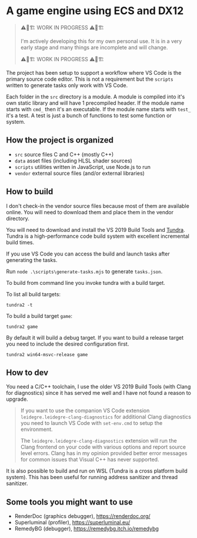 # A game engine using ECS and DX12

> ⚠️🚧🏗️ WORK IN PROGRESS ⚠️🚧🏗️
>
> I'm actively developing this for my own personal use. It is in a very early stage and many things are incomplete and will change.
>
> ⚠️🚧🏗️ WORK IN PROGRESS ⚠️🚧🏗️

The project has been setup to support a workflow where VS Code is the primary source code editor. This is not a requirement but the `scripts` written to generate tasks only work with VS Code.

Each folder in the `src` directory is a module. A module is compiled into it's own static library and will have 1 precompiled header. If the module name starts with `cmd_` then it's an executable. If the module name starts with `test_` it's a test. A test is just a bunch of functions to test some function or system.

## How the project is organized

- `src` source files C and C++ (mostly C++)
- `data` asset files (including HLSL shader sources)
- `scripts` utilities written in JavaScript, use Node.js to run
- `vendor` external source files (and/or external libraries)

## How to build

I don't check-in the vendor source files because most of them are available online. You will need to download them and place them in the vendor directory.

You will need to download and install the VS 2019 Build Tools and [Tundra](https://github.com/deplinenoise/tundra). Tundra is a high-performance code build system with excellent incremental build times.

If you use VS Code you can access the build and launch tasks after generating the tasks.

Run `node .\scripts\generate-tasks.mjs` to generate `tasks.json`.

To build from command line you invoke tundra with a build target.

To list all build targets:

```
tundra2 -t
```

To build a build target `game`:

```
tundra2 game
```

By default it will build a debug target. If you want to build a release target you need to include the desired configuration first.

```
tundra2 win64-msvc-release game
```

## How to dev

You need a C/C++ toolchain, I use the older VS 2019 Build Tools (with Clang for diagnostics) since it has served me well and I have not found a reason to upgrade.

> If you want to use the companion VS Code extension `leidegre.leidegre-clang-diagnostics` for additional Clang diagnostics you need to launch VS Code with `set-env.cmd` to setup the environment.
>
> The `leidegre.leidegre-clang-diagnostics` extension will run the Clang frontend on your code with various options and report source level errors. Clang has in my opinion provided better error messages for common issues that Visual C++ has never supported.

It is also possible to build and run on WSL (Tundra is a cross platform build system). This has been useful for running address sanitizer and thread sanitizer.

## Some tools you might want to use

- RenderDoc (graphics debugger), https://renderdoc.org/
- Superluminal (profiler), https://superluminal.eu/
- RemedyBG (debugger), https://remedybg.itch.io/remedybg
